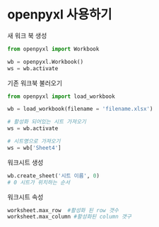 openpyxl 사용하기
===============


새 워크 북 생성
```python
from openpyxl import Workbook

wb = openpyxl.Workbook()
ws = wb.activate
```

기존 워크북 불러오기
```python
from openpyxl import load_workbook

wb = load_workbook(filename = 'filename.xlsx')

# 활성화 되어있는 시트 가져오기
ws = wb.activate

# 시트명으로 가져오기
ws = wb['Sheet4']
```

워크시트 생성
```python
wb.create_sheet('시트 이름', 0)
# 0 시트가 위치하는 순서
```

워크시트 속성
```python
worksheet.max_row  #활성화 된 row 갯수
worksheet.max_column #활성화된 column 갯구
```


